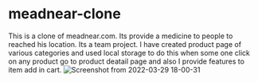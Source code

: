 # meadnear-clone
This is a clone of meadnear.com. Its provide a medicine to people to reached his location. Its a team project. I have created product page of various categories and used local storage to do this when some one click on any product go to product deatail page and also I provide features to item add in cart.
![Screenshot from 2022-03-29 18-00-31](https://user-images.githubusercontent.com/70104100/160612466-6653a7dc-4b32-42e4-8a1e-16775c321d12.png)
